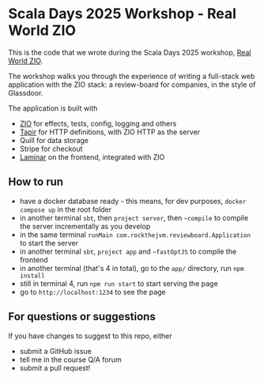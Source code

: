 # Scala Days 2025 Workshop - Real World ZIO

This is the code that we wrote during the Scala Days 2025 workshop, [Real World ZIO](https://scaladays.org/editions/2025/workshops/real-world-zio).

The workshop walks you through the experience of writing a full-stack web application with the ZIO stack: a review-board for companies, in the style of Glassdoor. 

The application is built with 
- [ZIO](https://zio.dev) for effects, tests, config, logging and others
- [Tapir](https://tapir.softwaremill.com/) for HTTP definitions, with ZIO HTTP as the server
- Quill for data storage
- Stripe for checkout
- [Laminar](https://laminar.dev) on the frontend, integrated with ZIO

## How to run

-   have a docker database ready - this means, for dev purposes, `docker compose up` in the root folder
-   in another terminal `sbt`, then `project server`, then `~compile` to compile the server incrementally as you develop
-   in the same terminal `runMain com.rockthejvm.reviewboard.Application` to start the server 
-   in another terminal `sbt`, `project app` and `~fastOptJS` to compile the frontend
-   in another terminal (that's 4 in total), go to the `app/` directory, run `npm install`
-   still in terminal 4, run `npm run start` to start serving the page
-   go to `http://localhost:1234` to see the page

## For questions or suggestions

If you have changes to suggest to this repo, either
- submit a GitHub issue
- tell me in the course Q/A forum
- submit a pull request!